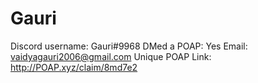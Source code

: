# Gauri

Discord username: Gauri#9968
DMed a POAP: Yes
Email: vaidyagauri2006@gmail.com
Unique POAP Link: http://POAP.xyz/claim/8md7e2